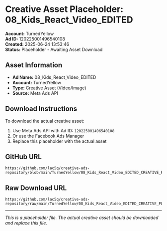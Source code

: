 # Creative Asset Placeholder: 08_Kids_React_Video_EDITED

**Account:** TurnedYellow  
**Ad ID:** 120225001496540108  
**Created:** 2025-06-24 13:53:46  
**Status:** Placeholder - Awaiting Asset Download

## Asset Information
- **Ad Name:** 08_Kids_React_Video_EDITED
- **Account:** TurnedYellow
- **Type:** Creative Asset (Video/Image)
- **Source:** Meta Ads API

## Download Instructions
To download the actual creative asset:

1. Use Meta Ads API with Ad ID: `120225001496540108`
2. Or use the Facebook Ads Manager
3. Replace this placeholder with the actual asset

## GitHub URL
```
https://github.com/lac5q/creative-ads-repository/blob/main/TurnedYellow/08_Kids_React_Video_EDITED_CREATIVE_PLACEHOLDER.md
```

## Raw Download URL
```
https://github.com/lac5q/creative-ads-repository/raw/main/TurnedYellow/08_Kids_React_Video_EDITED_CREATIVE_PLACEHOLDER.md
```

---
*This is a placeholder file. The actual creative asset should be downloaded and replace this file.*
